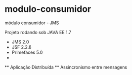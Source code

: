 modulo-consumidor
=================

módulo consumidor - JMS

Projeto rodando sob JAVA EE 1.7

* JMS 2.0
* JSF 2.2.8
* Primefaces 5.0
* 
** Aplicação Distribuída
** Assíncronismo entre mensagens
